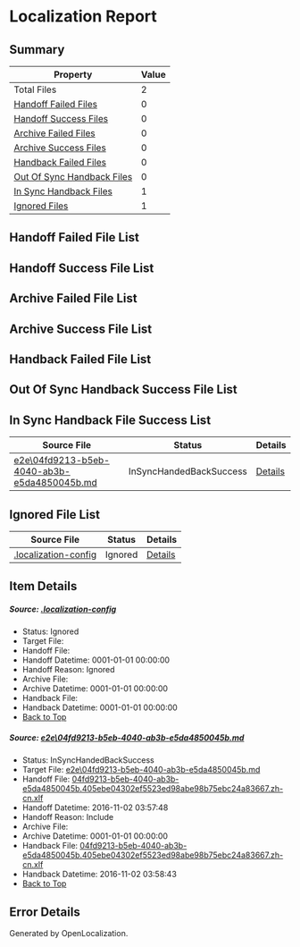 # <a name='report-top'></a> Localization Report

## Summary
 Property | Value 
 -------- | ----- 
 Total Files | 2
[ Handoff Failed Files ](#handoff-failed-list)| 0
[ Handoff Success Files ](#handoff-success-list)| 0
[ Archive Failed Files ](#archive-failed-list)| 0
[ Archive Success Files ](#archive-success-list)| 0
[ Handback Failed Files ](#handback-failed-list)| 0
[ Out Of Sync Handback Files ](#outofsync-handback-success-list)| 0
[ In Sync Handback Files ](#insync-handback-success-list)| 1
[ Ignored Files ](#ignored-list)| 1

## <a name='handoff-failed-list'></a> Handoff Failed File List

## <a name='handoff-success-list'></a> Handoff Success File List

## <a name='archive-failed-list'></a> Archive Failed File List

## <a name='archive-success-list'></a> Archive Success File List

## <a name='handback-failed-list'></a> Handback Failed File List

## <a name='outofsync-handback-success-list'></a> Out Of Sync Handback Success File List

## <a name='insync-handback-success-list'></a> In Sync Handback File Success List
 Source File | Status | Details 
 ----------- | ------ | ------- 
 [e2e\04fd9213-b5eb-4040-ab3b-e5da4850045b.md](https://github.com/OpenLocalizationTestOrg/ol-test0/blob/775f5d66942e220db9c3de4dd004bab1443e3517/e2e/04fd9213-b5eb-4040-ab3b-e5da4850045b.md) | InSyncHandedBackSuccess | [Details](#4aa0cc343bddaae95304f47ab9e8883f7f4bd7471)

## <a name='ignored-list'></a> Ignored File List
 Source File | Status | Details 
 ----------- | ------ | ------- 
 [.localization-config](https://github.com/OpenLocalizationTestOrg/ol-test0/blob/775f5d66942e220db9c3de4dd004bab1443e3517/.localization-config) | Ignored | [Details](#c268a05ecaa7ec85942ed632c29928ee5bd6da8d0)

## Item Details
##### <a name='c268a05ecaa7ec85942ed632c29928ee5bd6da8d0'></a> Source: [.localization-config](https://github.com/OpenLocalizationTestOrg/ol-test0/blob/775f5d66942e220db9c3de4dd004bab1443e3517/.localization-config)
* Status: Ignored
* Target File: 
* Handoff File: 
* Handoff Datetime: 0001-01-01 00:00:00
* Handoff Reason: Ignored
* Archive File: 
* Archive Datetime: 0001-01-01 00:00:00
* Handback File: 
* Handback Datetime: 0001-01-01 00:00:00
* [Back to Top](#report-top)

##### <a name='4aa0cc343bddaae95304f47ab9e8883f7f4bd7471'></a> Source: [e2e\04fd9213-b5eb-4040-ab3b-e5da4850045b.md](https://github.com/OpenLocalizationTestOrg/ol-test0/blob/775f5d66942e220db9c3de4dd004bab1443e3517/e2e/04fd9213-b5eb-4040-ab3b-e5da4850045b.md)
* Status: InSyncHandedBackSuccess
* Target File: [e2e\04fd9213-b5eb-4040-ab3b-e5da4850045b.md](https://github.com/OpenLocalizationTestOrg/ol-test0-zhcn/blob/d5289822bb6c8f99f6a7d63580ccbc30217c5454/e2e/04fd9213-b5eb-4040-ab3b-e5da4850045b.md)
* Handoff File: [04fd9213-b5eb-4040-ab3b-e5da4850045b.405ebe04302ef5523ed98abe98b75ebc24a83667.zh-cn.xlf](https://github.com/OpenLocalizationTestOrg/ol-test0-handoff/blob/e9ed9370cd5879af4c7e703039d0d3d468319341/ol-handoff/OpenLocalizationTestOrg/ol-test0-zhcn/qimu/ht/04fd9213-b5eb-4040-ab3b-e5da4850045b.405ebe04302ef5523ed98abe98b75ebc24a83667.zh-cn.xlf)
* Handoff Datetime: 2016-11-02 03:57:48
* Handoff Reason: Include
* Archive File: 
* Archive Datetime: 0001-01-01 00:00:00
* Handback File: [04fd9213-b5eb-4040-ab3b-e5da4850045b.405ebe04302ef5523ed98abe98b75ebc24a83667.zh-cn.xlf](https://github.com/OpenLocalizationTestOrg/ol-test0-handback/blob/b6557906f592c5fc58d03d8e4ab1c29fce360ba8/ol-handback/OpenLocalizationTestOrg/ol-test0-zhcn/qimu/ht/04fd9213-b5eb-4040-ab3b-e5da4850045b.405ebe04302ef5523ed98abe98b75ebc24a83667.zh-cn.xlf)
* Handback Datetime: 2016-11-02 03:58:43
* [Back to Top](#report-top)


## Error Details

Generated by OpenLocalization.
